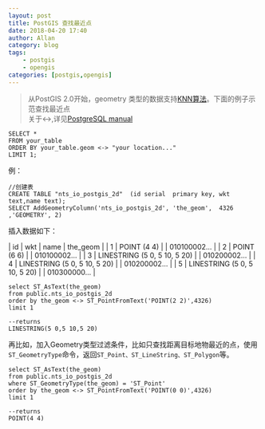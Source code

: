 ```yaml
---
layout: post
title: PostGIS 查找最近点
date: 2018-04-20 17:40
author: Allan
category: blog
tags:
    - postgis
    - opengis
categories: [postgis,opengis]
---
```


>从PostGIS 2.0开始，geometry 类型的数据支持[KNN算法](https://blog.csdn.net/u011583927/article/details/51063338)。下面的例子示范查找最近点<br>
>关于<->,详见[PostgreSQL manual](http://postgis.refractions.net/documentation/manual-2.0/geometry_distance_centroid.html)

```
SELECT *
FROM your_table 
ORDER BY your_table.geom <-> "your location..."
LIMIT 1;
```



例：

```
//创建表
CREATE TABLE "nts_io_postgis_2d"  (id serial  primary key, wkt text,name text);
SELECT AddGeometryColumn('nts_io_postgis_2d', 'the_geom',  4326 ,'GEOMETRY', 2)
```
插入数据如下：

| id   | wkt                           | name  |   the_geom   |
| 1    | POINT (4 4)                   |       | 010100002... |
| 2    | POINT (6 6)                   |       | 010100002... |
| 3    | LINESTRING (5 0, 5 10, 5 20)  |       | 010200002... |
| 4    | LINESTRING (5 0, 5 10, 5 20)  |       | 010200002... |
| 5    | LINESTRING (5 0, 5 10, 5 20)  |       | 010300000... |

```
select ST_AsText(the_geom) 
from public.nts_io_postgis_2d  
order by the_geom <-> ST_PointFromText('POINT(2 2)',4326) 
limit 1

--returns
LINESTRING(5 0,5 10,5 20)
```

再比如，加入Geometry类型过滤条件，比如只查找距离目标地物最近的点，使用`ST_GeometryType`命令，返回`ST_Point、ST_LineString、ST_Polygon`等。

```
select ST_AsText(the_geom) 
from public.nts_io_postgis_2d 
where ST_GeometryType(the_geom) = 'ST_Point' 
order by the_geom <-> ST_PointFromText('POINT(0 0)',4326) 
limit 1

--returns
POINT(4 4)
```